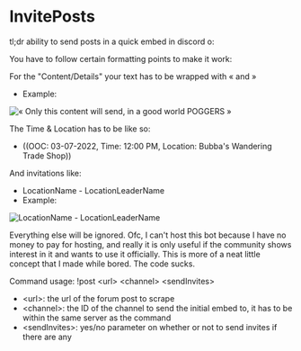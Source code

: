 # InvitePosts

tl;dr
ability to send posts in a quick embed in discord o:

You have to follow certain formatting points to make it work:

For the "Content/Details" your text has to be wrapped with « and »
 - Example: 

![« Only this content will send, in a good world POGGERS »](https://i.gyazo.com/631fa14296227e6560a1f7fa251c0fb0.png)

The Time & Location has to be like so:
 - ((OOC: 03-07-2022, Time: 12:00 PM, Location: Bubba's Wandering Trade Shop))

And invitations like:
 - LocationName - LocationLeaderName
 - Example: 

![LocationName - LocationLeaderName](https://i.gyazo.com/293caa8c8403c01b2b7476f446614513.png)

Everything else will be ignored.
Ofc, I can't host this bot because I have no money to pay for hosting, and really it is only useful if the community shows interest in it and wants to use it officially.
This is more of a neat little concept that I made while bored.
The code sucks.

Command usage:
!post \<url> \<channel> \<sendInvites>
 - \<url>: the url of the forum post to scrape
 - \<channel>: the ID of the channel to send the initial embed to, it has to be within the same server as the command
 - \<sendInvites>: yes/no parameter on whether or not to send invites if there are any
